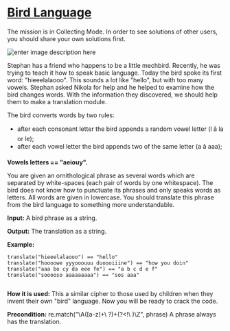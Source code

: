 # [Bird Language](https://js.checkio.org/mission/bird-language/)

The mission is in Collecting Mode. In order to see solutions of other users, you should share your own solutions first.

![enter image description here](https://js-static.checkio.org/media/task/media/a915602e547b44929080791968897169/byrd03.png)

Stephan has a friend who happens to be a little mechbird. Recently, he was trying to teach it how to speak basic language. Today the bird spoke its first word: "hieeelalaooo". This sounds a lot like "hello", but with too many vowels. Stephan asked Nikola for help and he helped to examine how the bird changes words. With the information they discovered, we should help them to make a translation module.

The bird converts words by two rules:

- after each consonant letter the bird appends a random vowel letter (l â la or le);
- after each vowel letter the bird appends two of the same letter (a â aaa);

**Vowels letters == "aeiouy".**

You are given an ornithological phrase as several words which are separated by white-spaces (each pair of words by one whitespace). The bird does not know how to punctuate its phrases and only speaks words as letters. All words are given in lowercase. You should translate this phrase from the bird language to something more understandable.

**Input:** A bird phrase as a string.

**Output:** The translation as a string.

**Example:**

```
translate("hieeelalaooo") == "hello"
translate("hoooowe yyyooouuu duoooiiine") == "how you doin"
translate("aaa bo cy da eee fe") == "a b c d e f"
translate("sooooso aaaaaaaaa") == "sos aaa"
    
```

**How it is used:** This a similar cipher to those used by children when they invent their own "bird" language. Now you will be ready to crack the code.

**Precondition:** re.match("\A([a-z]+\ ?)+(?<!\ )\Z", phrase)
A phrase always has the translation.
